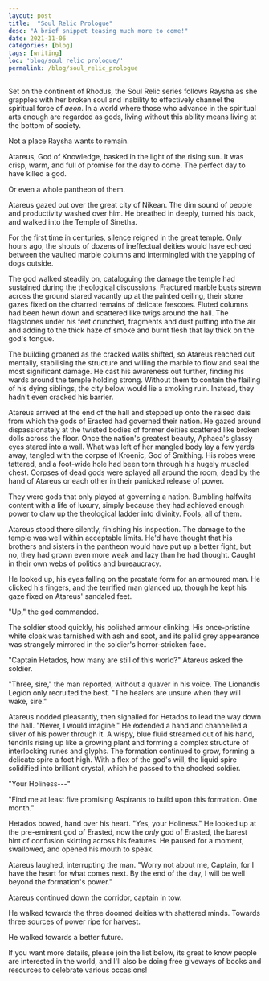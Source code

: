 ```yaml
---
layout: post
title:  "Soul Relic Prologue"
desc: "A brief snippet teasing much more to come!"
date: 2021-11-06
categories: [blog]
tags: [writing]
loc: 'blog/soul_relic_prologue/'
permalink: /blog/soul_relic_prologue
---
```



Set on the continent of Rhodus, the Soul Relic series follows Raysha as she grapples with her broken soul and inability to effectively channel the spiritual force of *aeon*. In a world where those who advance in the spiritual arts enough are regarded as gods, living without this ability means living at the bottom of society. 

Not a place Raysha wants to remain.

<div class="writing-extract" markdown="1">

Atareus, God of Knowledge, basked in the light of the rising sun. It was crisp, warm, and full of promise for the day to come. The perfect day to have killed a god. 

Or even a whole pantheon of them.

Atareus gazed out over the great city of Nikean. The dim sound of people and productivity washed over him. He breathed in deeply, turned his back, and walked into the Temple of Sinetha. 

For the first time in centuries, silence reigned in the great temple. Only hours ago, the shouts of dozens of ineffectual deities would have echoed between the vaulted marble columns and intermingled with the yapping of dogs outside. 

The god walked steadily on, cataloguing the damage the temple had sustained during the theological discussions. Fractured marble busts strewn across the ground stared vacantly up at the painted ceiling, their stone gazes fixed on the charred remains of delicate frescoes. Fluted columns had been hewn down and scattered like twigs around the hall. The flagstones under his feet crunched, fragments and dust puffing into the air and adding to the thick haze of smoke and burnt flesh that lay thick on the god's tongue.

The building groaned as the cracked walls shifted, so Atareus reached out mentally, stabilising the structure and willing the marble to flow and seal the most significant damage. He cast his awareness out further, finding his wards around the temple holding strong. Without them to contain the flailing of his dying siblings, the city below would lie a smoking ruin. Instead, they hadn't even cracked his barrier.

Atareus arrived at the end of the hall and stepped up onto the raised dais from which the gods of Erasted had governed their nation. He gazed around dispassionately at the twisted bodies of former deities scattered like broken dolls across the floor. Once the nation's greatest beauty, Aphaea's glassy eyes stared into a wall. What was left of her mangled body lay a few yards away, tangled with the corpse of Kroenic, God of Smithing. His robes were tattered, and a foot-wide hole had been torn through his hugely muscled chest. Corpses of dead gods were splayed all around the room, dead by the hand of Atareus or each other in their panicked release of power.

They were gods that only played at governing a nation. Bumbling halfwits content with a life of luxury, simply because they had achieved enough power to claw up the theological ladder into divinity. Fools, all of them.

Atareus stood there silently, finishing his inspection. The damage to the temple was well within acceptable limits. He'd have thought that his brothers and sisters in the pantheon would have put up a better fight, but no, they had grown even more weak and lazy than he had thought. Caught in their own webs of politics and bureaucracy.

 He looked up, his eyes falling on the prostate form for an armoured man. He clicked his fingers, and the terrified man glanced up, though he kept his gaze fixed on Atareus' sandaled feet. 
 
"Up," the god commanded.

The soldier stood quickly, his polished armour clinking. His once-pristine white cloak was tarnished with ash and soot, and its pallid grey appearance was strangely mirrored in the soldier's horror-stricken face. 

"Captain Hetados, how many are still of this world?" Atareus asked the soldier.

"Three, sire," the man reported, without a quaver in his voice. The Lionandis Legion only recruited the best. "The healers are unsure when they will wake, sire."

Atareus nodded pleasantly, then signalled for Hetados to lead the way down the hall. "Never, I would imagine." He extended a hand and channelled a sliver of his power through it. A wispy, blue fluid streamed out of his hand, tendrils rising up like a growing plant and forming a complex structure of interlocking runes and glyphs. The formation continued to grow, forming a delicate spire a foot high. With a flex of the god's will, the liquid spire solidified into brilliant crystal, which he passed to the shocked soldier.

"Your Holiness---"

"Find me at least five promising Aspirants to build upon this formation. One month."

Hetados bowed, hand over his heart. "Yes, your Holiness." He looked up at the pre-eminent god of Erasted, now the *only* god of Erasted, the barest hint of confusion skirting across his features. He paused for a moment, swallowed, and opened his mouth to speak.

Atareus laughed, interrupting the man. "Worry not about me, Captain, for I have the heart for what comes next. By the end of the day, I will be well beyond the formation's power."

Atareus continued down the corridor, captain in tow.

He walked towards the three doomed deities with shattered minds. Towards three sources of power ripe for harvest.

He walked towards a better future. 


</div>




If you want more details, please join the list below, its great to know people are interested in the world, and I'll also be doing free giveways of books and resources to celebrate various occasions!


